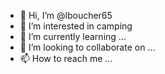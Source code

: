 - 👋 Hi, I’m @lboucher65
- 👀 I’m interested in camping
- 🌱 I’m currently learning ...
- 💞️ I’m looking to collaborate on ...
- 📫 How to reach me ...

<!---
lboucher65/lboucher65 is a ✨ special ✨ repository because its `README.md` (this file) appears on your GitHub profile.
You can click the Preview link to take a look at your changes.
--->
